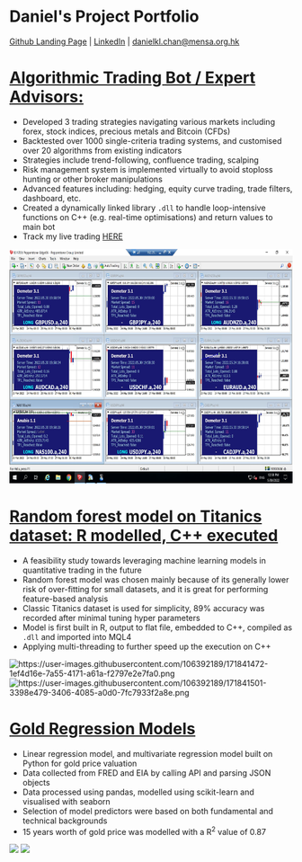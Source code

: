 # Daniel's Project Portfolio
[Github Landing Page](https://github.com/uthrower) | 
[LinkedIn](http://www.linkedin.com/in/danielklchan) | 
<danielkl.chan@mensa.org.hk>
  
# [Algorithmic Trading Bot / Expert Advisors:](https://github.com/urinethrower/Project-Deities)
* Developed 3 trading strategies navigating various markets including forex, stock indices, precious metals and Bitcoin (CFDs)
* Backtested over 1000 single-criteria trading systems, and customised over 20 algorithms from existing indicators
* Strategies include trend-following, confluence trading, scalping
* Risk management system is implemented virtually to avoid stoploss hunting or other broker manipulations
* Advanced features including: hedging, equity curve trading, trade filters, dashboard, etc.
* Created a dynamically linked library `.dll` to handle loop-intensive functions on C++ (e.g. real-time optimisations) and return values to main bot
* Track my live trading [HERE](https://www.mql5.com/en/signals/1530022?utm_source=www.twitter.com&utm_campaign=en.signals.sharing.desktop&date=1653775200)
  
<img src="https://raw.githubusercontent.com/urinethrower/Project-Deities/main/img/Demeter_snapshot.JPG" alt="https://raw.githubusercontent.com/urinethrower/Project-Deities/main/img/Demeter_snapshot.JPG" width="668" height="417">  
  
# [Random forest model on Titanics dataset: R modelled, C++ executed](https://github.com/urinethrower/Project-Titanics)
* A feasibility study towards leveraging machine learning models in quantitative trading in the future
* Random forest model was chosen mainly because of its generally lower risk of over-fitting for small datasets, and it is great for performing feature-based analysis
* Classic Titanics dataset is used for simplicity, 89% accuracy was recorded after minimal tuning hyper parameters
* Model is first built in R, output to flat file, embedded to C++, compiled as `.dll` and imported into MQL4
* Applying multi-threading to further speed up the execution on C++
<div>  
<img src="https://user-images.githubusercontent.com/106392189/171841472-1ef4d16e-7a55-4171-a61a-f2797e2e7fa0.png" alt="https://user-images.githubusercontent.com/106392189/171841472-1ef4d16e-7a55-4171-a61a-f2797e2e7fa0.png" width="410" height="397">
<img src="https://user-images.githubusercontent.com/106392189/171841501-3398e479-3406-4085-a0d0-7fc7933f2a8e.png" alt="https://user-images.githubusercontent.com/106392189/171841501-3398e479-3406-4085-a0d0-7fc7933f2a8e.png" width="367" height="397">
</div>
  
# [Gold Regression Models](https://github.com/urinethrower/gold_regression)
* Linear regression model, and multivariate regression model built on Python for gold price valuation
* Data collected from FRED and EIA by calling API and parsing JSON objects
* Data processed using pandas, modelled using scikit-learn and visualised with seaborn
* Selection of model predictors were based on both fundamental and technical backgrounds
* 15 years worth of gold price was modelled with a R<sup>2</sup> value of 0.87
  
<div>
<img src="https://user-images.githubusercontent.com/106392189/172914317-112b4cbe-3886-4eb2-aef5-bc9517590a02.png">
<img src="https://user-images.githubusercontent.com/106392189/172914325-e4a0a4a1-10a9-4e12-85bd-3b1b5bca2b58.png">
</div>

